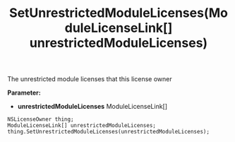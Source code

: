 ﻿---
uid: crmscript_ref_NSLicenseOwner_SetUnrestrictedModuleLicenses
title: SetUnrestrictedModuleLicenses(ModuleLicenseLink[] unrestrictedModuleLicenses)
intellisense: NSLicenseOwner.SetUnrestrictedModuleLicenses
keywords: NSLicenseOwner, GetUnrestrictedModuleLicenses
so.topic: reference
---

The unrestricted module licenses that this license owner

**Parameter:** 
 - **unrestrictedModuleLicenses** ModuleLicenseLink[]

```crmscript
NSLicenseOwner thing;
ModuleLicenseLink[] unrestrictedModuleLicenses;
thing.SetUnrestrictedModuleLicenses(unrestrictedModuleLicenses);
```

